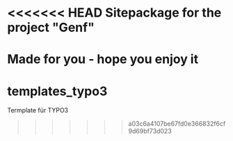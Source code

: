 <<<<<<< HEAD
Sitepackage for the project "Genf"
==============================================================

Made for you - hope you enjoy it
=======
# templates_typo3
Termplate für TYPO3
>>>>>>> a03c6a4107be67fd0e366832f6cf9d69bf73d023
